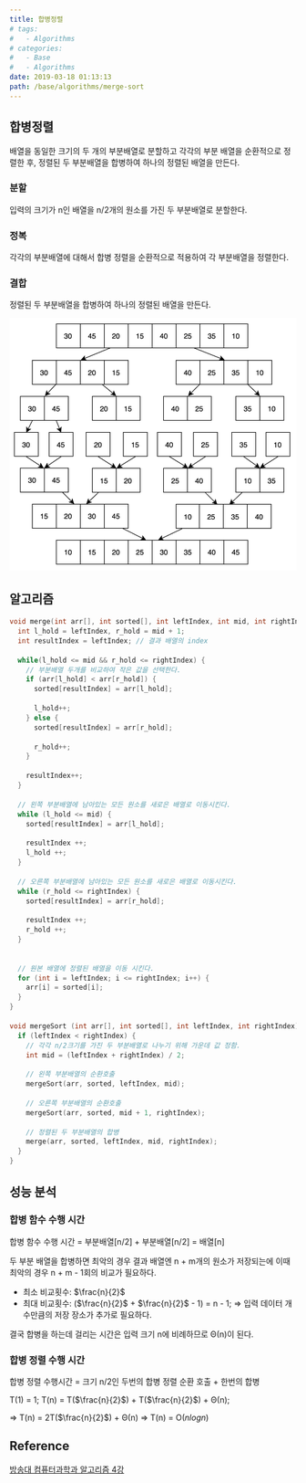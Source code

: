 ```yaml
---
title: 합병정렬
# tags:
#   - Algorithms
# categories:
#   - Base
#   - Algorithms
date: 2019-03-18 01:13:13
path: /base/algorithms/merge-sort
---
```


## 합병정렬

배열을 동일한 크기의 두 개의 부분배열로 분할하고 각각의 부분 배열을 순환적으로 정렬한 후, 정렬된 두 부분배열을 합병하여 하나의 정렬된 배열을 만든다.

### 분할

입력의 크기가 n인 배열을 n/2개의 원소를 가진 두 부분배열로 분할한다.

### 정복

각각의 부분배열에 대해서 합병 정렬을 순환적으로 적용하여 각 부분배열을 정렬한다.

### 결합

정렬된 두 부분배열을 합병하여 하나의 정렬된 배열을 만든다.

![합병정렬](/images/base/algorithms-merge-sort-1.png)

## 알고리즘

```c
void merge(int arr[], int sorted[], int leftIndex, int mid, int rightIndex) {
  int l_hold = leftIndex, r_hold = mid + 1;
  int resultIndex = leftIndex; // 결과 배열의 index

  while(l_hold <= mid && r_hold <= rightIndex) {
    // 부분배열 두개를 비교하여 작은 값을 선택한다.
    if (arr[l_hold] < arr[r_hold]) {
      sorted[resultIndex] = arr[l_hold];

      l_hold++;
    } else {
      sorted[resultIndex] = arr[r_hold];

      r_hold++;
    }

    resultIndex++;
  }

  // 왼쪽 부분배열에 남아있는 모든 원소를 새로은 배열로 이동시킨다.
  while (l_hold <= mid) {
    sorted[resultIndex] = arr[l_hold];

    resultIndex ++;
    l_hold ++;
  }

  // 오른쪽 부분배열에 남아있는 모든 원소를 새로은 배열로 이동시킨다.
  while (r_hold <= rightIndex) {
    sorted[resultIndex] = arr[r_hold];

    resultIndex ++;
    r_hold ++;
  }


  // 원본 배열에 정렬된 배열을 이동 시킨다.
  for (int i = leftIndex; i <= rightIndex; i++) {
    arr[i] = sorted[i];
  }
}

void mergeSort (int arr[], int sorted[], int leftIndex, int rightIndex) {
  if (leftIndex < rightIndex) {
    // 각각 n/2크기를 가진 두 부분배열로 나누기 위해 가운데 값 정함.
    int mid = (leftIndex + rightIndex) / 2;

    // 왼쪽 부분배열의 순환호출
    mergeSort(arr, sorted, leftIndex, mid);

    // 오른쪽 부분배열의 순환호출
    mergeSort(arr, sorted, mid + 1, rightIndex);

    // 정렬된 두 부분배열의 합병
    merge(arr, sorted, leftIndex, mid, rightIndex);
  }
}
```

## 성능 분석

### 합병 함수 수행 시간

합병 함수 수행 시간 = 부분배열[n/2] + 부분배열[n/2] = 배열[n]

두 부분 배열을 합병하면 최악의 경우 결과 배열엔 n + m개의 원소가 저장되는에 이때 최악의 경우 n + m - 1회의 비교가 필요하다.

- 최소 비교횟수: $\frac{n}{2}$
- 최대 비교횟수: ($\frac{n}{2}$ + $\frac{n}{2}$ - 1) = n - 1;
  => 입력 데이터 개수만큼의 저장 장소가 추가로 필요하다.

결국 합병을 하는데 걸리는 시간은 입력 크기 n에 비례하므로 Θ(n)이 된다.

### 합병 정렬 수행 시간

합병 정렬 수행시간 = 크기 n/2인 두번의 합병 정렬 순환 호출 + 한번의 합병

T(1) = 1;
T(n) = T($\frac{n}{2}$) + T($\frac{n}{2}$) + Θ(n);

=> T(n) = 2T($\frac{n}{2}$) + Θ(n)
=> T(n) = O($n log n$)

## Reference

[방송대 컴퓨터과학과 알고리즘 4강](http://press.knou.ac.kr/goods/textBookView.do?condCmdtCode=9788920026935&condLscValue=001&condYr=&condSmst=)
